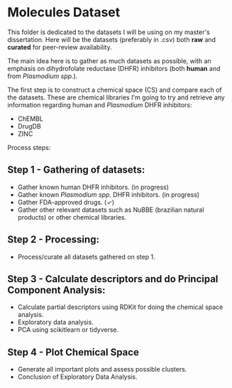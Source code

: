 # Molecules Dataset

This folder is dedicated to the datasets I will be using on my master's dissertation. Here will be the datasets (preferably in .csv) both **raw** and **curated** for peer-review availability.

The main idea here is to gather as much datasets as possible, with an emphasis on dihydrofolate reductase (DHFR) inhibitors (both **human** and from *Plasmodium spp.*). 

The first step is to construct a chemical space (CS) and compare each of the datasets. These are chemical libraries I'm going to try and retrieve any information regarding human and *Plasmodium* DHFR inhibitors:
* ChEMBL
* DrugDB
* ZINC


Process steps:

## Step 1 - Gathering of datasets:
* Gather known human DHFR inhibitors. (in progress)
* Gather known *Plasmodium spp.* DHFR inhibitors. (in progress)
* Gather FDA-approved drugs. (✓)
* Gather other relevant datasets such as NuBBE (brazilian natural products) or other chemical libraries.

## Step 2 - Processing:
* Process/curate all datasets gathered on step 1.

## Step 3 - Calculate descriptors and do Principal Component Analysis:
* Calculate partial descriptors using RDKit for doing the chemical space analysis.
* Exploratory data analysis.
* PCA using scikitlearn or tidyverse.

## Step 4 - Plot Chemical Space 
* Generate all important plots and assess possible clusters.
* Conclusion of Exploratory Data Analysis.
